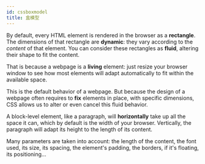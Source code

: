 ```yaml
---
id: cssboxmodel
title: 盒模型
---
```


By default, every HTML element is rendered in the browser as a **rectangle**. The dimensions of that rectangle are **dynamic**: they vary according to the _content_ of that element. You can consider these rectangles as **fluid**, altering their shape to fit the content.

That is because a webpage is a **living** element: just resize your browser window to see how most elements will adapt automatically to fit within the available space.

This is the default behavior of a webpage. But because the design of a webpage often requires to **fix** elements in place, with specific dimensions, CSS allows us to alter or even cancel this fluid behavior.

A block-level element, like a paragraph, will **horizontally** take up all the space it can, which by default is the width of your browser. Vertically, the paragraph will adapt its height to the length of its content.

Many parameters are taken into account: the length of the content, the font used, its size, its spacing, the element's padding, the borders, if it's floating, its positioning...
